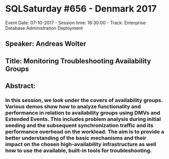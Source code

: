 # SQLSaturday #656 - Denmark 2017
Event Date: 07-10-2017 - Session time: 16:30:00 - Track: Enterprise Database Administration  Deployment
## Speaker: Andreas Wolter
## Title: Monitoring  Troubleshooting Availability Groups
## Abstract:
### In this session, we look under the covers of availability groups. Various demos show how to analyze functionality and performance in relation to availability groups using DMVs and Extended Events. This includes problem analysis during initial seeding and the subsequent synchronization traffic and its performance overhead on the workload. The aim is to provide a better understanding of the basic mechanisms and their impact on the chosen high-availability infrastructure as well how to use the available, built-in tools for troubleshooting.
